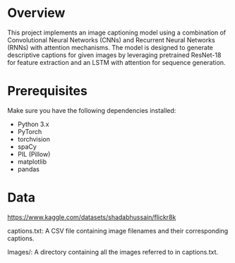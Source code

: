 # **Overview**
This project implements an image captioning model using a combination of Convolutional Neural Networks (CNNs) and Recurrent Neural Networks (RNNs) with attention mechanisms. 
The model is designed to generate descriptive captions for given images by leveraging pretrained ResNet-18 for feature extraction and an LSTM with attention for sequence generation.

# **Prerequisites**
Make sure you have the following dependencies installed:

- Python 3.x
- PyTorch
- torchvision
- spaCy
- PIL (Pillow)
- matplotlib
- pandas

# **Data**
https://www.kaggle.com/datasets/shadabhussain/flickr8k

captions.txt: A CSV file containing image filenames and their corresponding captions.

Images/: A directory containing all the images referred to in captions.txt.
